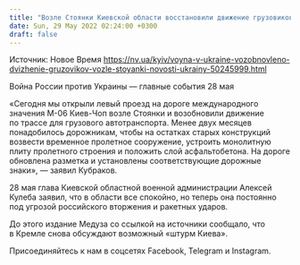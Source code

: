 ```yaml
---
title: "Возле Стоянки Киевской области восстановили движение грузовиков"
date: Sun, 29 May 2022 02:24:00 +0300
draft: false
---
```

Источник: Новое Время https://nv.ua/kyiv/voyna-v-ukraine-vozobnovleno-dvizhenie-gruzovikov-vozle-stoyanki-novosti-ukrainy-50245999.html


Война России против Украины — главные события 28 мая

«Сегодня мы открыли левый проезд на дороге международного значения М-06 Киев-Чоп возле Стоянки и возобновили движение по трассе для грузового автотранспорта. Менее двух месяцев понадобилось дорожникам, чтобы на остатках старых конструкций возвести временное пролетное сооружение, устроить монолитную плиту пролетного строения и положить слой асфальтобетона. На дороге обновлена ​​разметка и установлены соответствующие дорожные знаки», — заявил Кубраков.

28 мая глава Киевской областной военной администрации Алексей Кулеба заявил, что в области все спокойно, но теперь она постоянно под угрозой российского вторжения и ракетных ударов.

До этого издание Медуза со ссылкой на источники сообщало, что в Кремле снова обсуждают возможный «штурм Киева».

Присоединяйтесь к нам в соцсетях Facebook, Telegram и Instagram.
